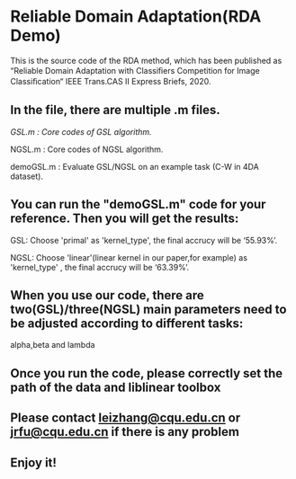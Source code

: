 # Reliable Domain Adaptation(RDA Demo)
This is the source code of the RDA method, which has been published as “Reliable Domain Adaptation with Classiﬁers Competition for Image Classiﬁcation“ IEEE Trans.CAS II Express Briefs, 2020. 

## In the file, there are multiple .m files.

*GSL.m : Core codes of GSL algorithm.*

NGSL.m : Core codes of NGSL algorithm.

demoGSL.m : Evaluate GSL/NGSL on an example task (C-W in 4DA dataset).

## You can run the "demoGSL.m" code for your reference. Then you will get the results:

GSL: Choose 'primal' as 'kernel_type', the final accrucy will be ‘55.93%’.

NGSL: Choose 'linear'(linear kernel in our paper,for example) as 'kernel_type' , the final accrucy will be ‘63.39%’.

## When you use our code, there are two(GSL)/three(NGSL) main parameters need to be adjusted according to different tasks:

alpha,beta and lambda

## Once you run the code, please correctly set the path of the data and liblinear toolbox

## Please contact leizhang@cqu.edu.cn or jrfu@cqu.edu.cn if there is any problem

## Enjoy it!
